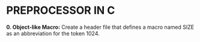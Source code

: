 # PREPROCESSOR IN C
**0. Object-like Macro:** Create a header file that defines a macro named SIZE as an abbreviation for the token 1024.

